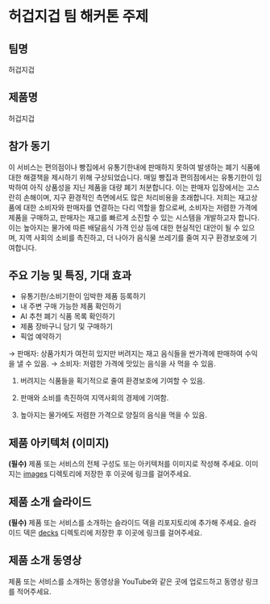 # 허겁지겁 팀 해커톤 주제

## 팀명

허겁지겁

## 제품명

허겁지겁

## 참가 동기

이 서비스는 편의점이나 빵집에서 유통기한내에 판매하지 못하여 발생하는 폐기 식품에 대한 해결책을 제시하기 위해 구상되었습니다. 매일 빵집과 편의점에서는 유통기한이 임박하여 아직 상품성을 지닌 제품을 대량 폐기 처분합니다. 이는 판매자 입장에서는 고스란히 손해이며, 지구 환경적인 측면에서도 많은 처리비용을 초래합니다. 저희는 재고상품에 대한 소비자와 판매자를 연결하는 다리 역할을 함으로써, 소비자는 저렴한 가격에 제품을 구매하고, 판매자는 재고를 빠르게 소진할 수 있는 시스템을 개발하고자 합니다. 이는 높아지는 물가에 따른 배달음식 가격 인상 등에 대한 현실적인 대안이 될 수 있으며, 지역 사회의 소비를 촉진하고, 더 나아가 음식물 쓰레기를 줄여 지구 환경보호에 기여합니다.

## 주요 기능 및 특징, 기대 효과

- 유통기한/소비기한이 임박한 제품 등록하기
- 내 주변 구매 가능한 제품 확인하기
- AI 추천 폐기 식품 목록 확인하기
- 제품 장바구니 담기 및 구매하기
- 픽업 예약하기

→ 판매자: 상품가치가 여전히 있지만 버려지는 재고 음식들을 싼가격에 판매하여 수익을 낼 수 있음. 
→ 소비자: 저렴한 가격에 맛있는 음식을 사 먹을 수 있음.

1. 버려지는 식품들을 획기적으로 줄여 환경보호에 기여할 수 있음.

2. 판매와 소비를 촉진하여 지역사회의 경제에 기여함.

3. 높아지는 물가에도 저렴한 가격으로 양질의 음식을 먹을 수 있음.


## 제품 아키텍처 (이미지)

**(필수)** 제품 또는 서비스의 전체 구성도 또는 아키텍처를 이미지로 작성해 주세요. 이미지는 [images](./images) 디렉토리에 저장한 후 이곳에 링크를 걸어주세요.

## 제품 소개 슬라이드

**(필수)** 제품 또는 서비스를 소개하는 슬라이드 덱을 리포지토리에 추가해 주세요. 슬라이드 덱은 [decks](./decks) 디렉토리에 저장한 후 이곳에 링크를 걸어주세요.

## 제품 소개 동영상

제품 또는 서비스를 소개하는 동영상을 YouTube와 같은 곳에 업로드하고 동영상 링크를 적어주세요.
